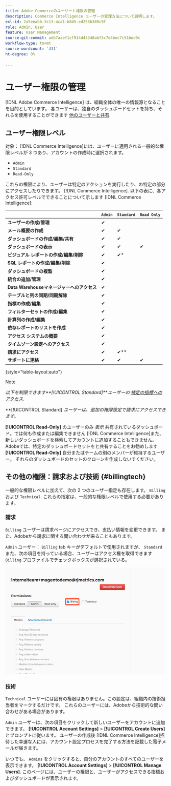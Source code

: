 ```yaml
---
title: Adobe Commerceのユーザーと権限の管理
description: Commerce Intelligence ユーザーの管理方法について説明します。
exl-id: 2a5eeabb-3c13-4ca1-b845-ed255b389c9f
role: Admin, User
feature: User Management
source-git-commit: adb7aaef1cf914d43348abf5c7e4bec7c51bed0c
workflow-type: tm+mt
source-wordcount: '431'
ht-degree: 0%

---
```


# ユーザー権限の管理

[!DNL Adobe Commerce Intelligence] は、組織全体の唯一の情報源となることを目的としています。 各ユーザーは、独自のダッシュボードセットを持ち、それらを使用することができます [他のユーザーと共有](../../data-user/dashboards/share-dashboard-with-users.md).

## ユーザー権限レベル

対象： [!DNL Commerce Intelligence]には、ユーザーに適用される一般的な権限レベルが 3 つあり、アカウントの作成時に選択されます。

* `Admin`
* `Standard`
* `Read-Only`

これらの権限により、ユーザーは特定のアクションを実行したり、の特定の部分にアクセスしたりできます。 [!DNL Commerce Intelligence]. 以下の表に、各アクセス許可レベルでできることについて示します [!DNL Commerce Intelligence]:

|   | `Admin` | `Standard` | `Read Only` |
| -----|-----|-----|----|
| **ユーザーの作成/管理** | ✔ |   |   |
| **メール概要の作成** | ✔ | ✔ |   |
| **ダッシュボードの作成/編集/共有** | ✔ | ✔ |   |
| **ダッシュボードの表示** | ✔ | ✔ | ✔ |
| **ビジュアル レポートの作成/編集/削除** | ✔ | ✔* |   |
| **SQL レポートの作成/編集/削除** | ✔ |  |   |
| **ダッシュボードの複製** | ✔ |   |   |
| **統合の追加/管理** | ✔ |   |   |
| **Data Warehouseマネージャーへのアクセス** | ✔ |   |   |
| **テーブルと列の同期/同期解除** | ✔ |   |   |
| **指標の作成/編集** | ✔ |   |   |
| **フィルターセットの作成/編集** | ✔ |   |   |
| **計算列の作成/編集** | ✔ |   |   |
| **依存レポートのリストを作成** | ✔ |   |   |
| **アクセス システムの概要** | ✔ |   |   |
| **タイムゾーン設定へのアクセス** | ✔ |   |   |
| **請求にアクセス** | ✔ | ✔** |   |
| **サポートに連絡** | ✔ | ✔ | ✔ |

{style="table-layout:auto"}

>[!NOTE]
>
>_以下を制限できます&#x200B;**[!UICONTROL Standard]**ユーザーの [特定の指標へのアクセス](../../administrator/user-management/restrict-metric-access.md)._
>
>**[!UICONTROL Standard] _ユーザーは、追加の権限設定で請求にアクセスできます。_
>
>**[!UICONTROL Read-Only]** のユーザーのみ _表示_ 共有されているダッシュボード。では何も作成または編集できません [!DNL Commerce Intelligence]また、新しいダッシュボードを検索してアカウントに追加することもできません。 Adobeでは、特定のダッシュボードセットをと共有することをお勧めします **[!UICONTROL Read-Only]** 自分またはチームの別のメンバーが維持するユーザー。 それらのダッシュボードのセットのクローンを作成しないでください。

## その他の権限：請求および技術 {#billingtech}

一般的な権限レベルに加えて、次の 2 つのユーザー指定も存在します。 `Billing` および `Technical`. これらの指定は、一般的な権限レベルで使用する必要があります。

### 請求

`Billing` ユーザーは請求ページにアクセスでき、支払い情報を変更できます。 また、Adobeから請求に関する問い合わせが来ることもあります。

`Admin` ユーザー： `Billing` tab キーがデフォルトで使用されますが、 `Standard` また、次の項目を持っている場合、ユーザーはアクセス権を取得できます `Billing` プロファイルでチェックボックスが選択されている。

![課金](../../assets/billing.png)<!--{: width="550" height="363"}-->

### 技術

`Technical` ユーザーには固有の権限はありません。この設定は、組織内の技術担当者をマークするだけです。 これらのユーザーには、Adobeから技術的な問い合わせがある場合があります。

`Admin` ユーザーは、次の項目をクリックして新しいユーザーをアカウントに追加できます。 **[!UICONTROL Account Settings]** > **[!UICONTROL Create Users]** とプロンプトに従います。 ユーザーの作成後 [!DNL Commerce Intelligence]招待した幸運な人には、アカウント設定プロセスを完了する方法を記載した電子メールが届きます。

いつでも、 `Admins` をクリックすると、自分のアカウントのすべてのユーザーを表示できます。 **[!UICONTROL Account Settings]** > **[!UICONTROL Manage Users]**. このページには、ユーザーの権限と、ユーザーがアクセスできる指標およびダッシュボードが表示されます。
